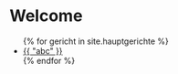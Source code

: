 # Welcome

<ul>
  {% for gericht in site.hauptgerichte %}
    <li>
      <a href="{{ gericht.url }}">{{ "abc" }}</a>
    </li>
  {% endfor %}
</ul>
